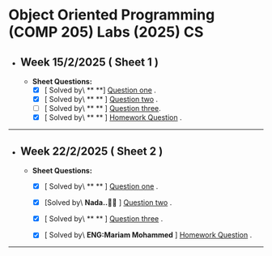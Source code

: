 # Object Oriented Programming (COMP 205) Labs (2025) CS
- ## Week 15/2/2025 ( Sheet 1 ) 
   
  - **Sheet Questions:**
	   - [x] [ Solved by\ ** **] [Question one]() .
	   - [x] [ Solved by\ ** ** ] [Question two]() .
       - [ ] [ Solved by\ **  ** ] [Question three]().
	   - [x] [ Solved by\ ** ** ] [Homework Question]() .

---


- ## Week 22/2/2025 ( Sheet 2 ) 
   
  - **Sheet Questions:**
	   - [x] [ Solved by\ ** ** ] [Question one]() .
	   - [x] [Solved by\ **Nada..🤍💫** ] [Question two](https://github.com/Nesreen-ahmed/ASU_SCI_COMP205_CS_2025/blob/b1b496c9d32822593200cc35a4f77131868eef5d/Sheet%202/Question%202.md) .
	   - [x] [ Solved by\ **  ** ] [Question three]() .
	   - [x] [ Solved by\ **ENG:Mariam Mohammed** ] [Homework Question](https://github.com/Nesreen-ahmed/ASU_SCI_COMP205_CS_2025/blob/b943c73d2b2d7bc71bd1eaa10fe1a33ec7243bd5/Sheet%202/HomeWork.md) .


---
